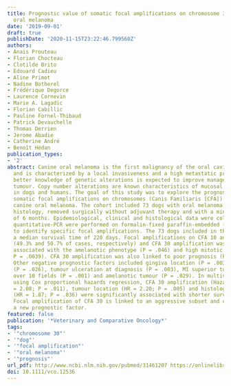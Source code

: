 ```yaml
---
title: Prognostic value of somatic focal amplifications on chromosome 30 in canine
  oral melanoma
date: '2019-09-01'
draft: true
publishDate: '2020-11-15T23:22:46.799560Z'
authors:
- Anais Prouteau
- Florian Chocteau
- Clotilde Brito
- Edouard Cadieu
- Aline Primot
- Nadine Botherel
- Frédérique Degorce
- Laurence Cornevin
- Marie A. Lagadic
- Florian Cabillic
- Pauline Fornel‐Thibaud
- Patrick Devauchelle
- Thomas Derrien
- Jerome Abadie
- Catherine André
- Benoît Hédan
publication_types:
- '2'
abstract: Canine oral melanoma is the first malignancy of the oral cavity in dogs
  and is characterized by a local invasiveness and a high metastatic propensity. A
  better knowledge of genetic alterations is expected to improve management of this
  tumour. Copy number alterations are known characteristics of mucosal melanomas both
  in dogs and humans. The goal of this study was to explore the prognostic value of
  somatic focal amplifications on chromosomes (Canis Familiaris [CFA]) 10 and 30 in
  canine oral melanoma. The cohort included 73 dogs with oral melanoma confirmed by
  histology, removed surgically without adjuvant therapy and with a minimal follow-up
  of 6 months. Epidemiological, clinical and histological data were collected and
  quantitative-PCR were performed on formalin-fixed paraffin-embedded (FFPE) samples
  to identify specific focal amplifications. The 73 dogs included in the study had
  a median survival time of 220 days. Focal amplifications on CFA 10 and 30 were recurrent
  (49.3% and 50.7% of cases, respectively) and CFA 30 amplification was significantly
  associated with the amelanotic phenotype (P = .046) and high mitotic index (MI;
  P = .0039). CFA 30 amplification was also linked to poor prognosis (P = .0005).
  Other negative prognostic factors included gingiva location (P = .003), lymphadenomegaly
  (P = .026), tumour ulceration at diagnosis (P = .003), MI superior to 6 mitoses
  over 10 fields (P = .001) and amelanotic tumour (P = .029). In multivariate analyses
  using Cox proportional hazards regression, CFA 30 amplification (Hazard ratio [HR]
  = 2.08; P = .011), tumour location (HR = 2.20; P = .005) and histological pigmentation
  (HR = 1.87; P = .036) were significantly associated with shorter survival time.
  Focal amplification of CFA 30 is linked to an aggressive subset and constitutes
  a new prognostic factor.
featured: false
publication: '*Veterinary and Comparative Oncology*'
tags:
- '"chromosome 30"'
- '"dog"'
- '"focal amplification"'
- '"oral melanoma"'
- '"prognosis"'
url_pdf: http://www.ncbi.nlm.nih.gov/pubmed/31461207 https://onlinelibrary.wiley.com/doi/abs/10.1111/vco.12536
doi: 10.1111/vco.12536
---
```


